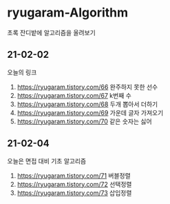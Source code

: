 # ryugaram-Algorithm
초록 잔디밭에 알고리즘을 올려보기

## 21-02-02

  오늘의 링크
  1.  https://ryugaram.tistory.com/66  완주하지 못한 선수
  2.  https://ryugaram.tistory.com/67  k번째 수
  3.  https://ryugaram.tistory.com/68  두개 뽑아서 더하기
  4.  https://ryugaram.tistory.com/69  가운데 글자 가져오기
  5.  https://ryugaram.tistory.com/70  같은 숫자는 싫어
  
  ## 21-02-04
  
  오늘은 면접 대비 기초 알고리즘
  
 1. https://ryugaram.tistory.com/71      버블정렬
 2. https://ryugaram.tistory.com/72      선택정렬
 3. https://ryugaram.tistory.com/73      삽입정렬
